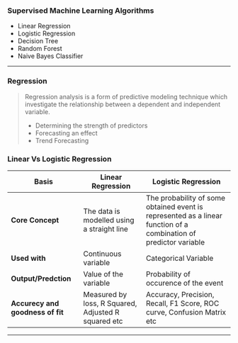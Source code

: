 

### Supervised Machine Learning Algorithms
* Linear Regression
* Logistic Regression
* Decision Tree
* Random Forest
* Naive Bayes Classifier


---

### **Regression**
> Regression analysis is a form of predictive modeling technique which investigate the relationship between a dependent and independent variable. 
> * Determining the strength of predictors 
> * Forecasting an effect
> * Trend Forecasting 

### **Linear Vs Logistic Regression**

Basis | Linear Regression | Logistic Regression 
------ | ------- | --------
 **Core Concept** | The data is modelled using a straight line | The probability of some obtained event is represented as a linear function of a combination of predictor variable
 **Used with** | Continuous variable | Categorical Variable
 **Output/Predction** | Value of the variable | Probability of occurence of the event
 **Accurecy and goodness of fit** | Measured by loss, R Squared, Adjusted R squared etc | Accuracy, Precision, Recall, F1 Score, ROC curve, Confusion Matrix etc

 ---